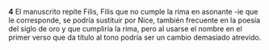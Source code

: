 **4** El manuscrito repite Filis, Filis que no cumple la rima en
asonante -ie que le corresponde, se podría sustituir por Nice, también
frecuente en la poesía del siglo de oro y que cumpliría la rima, pero al
usarse el nombre en el primer verso que da título al tono podría ser un
cambio demasiado atrevido.
